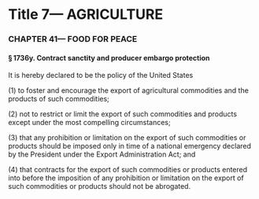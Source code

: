 
# Title 7— AGRICULTURE
### CHAPTER 41— FOOD FOR PEACE
#### § 1736y. Contract sanctity and producer embargo protection

It is hereby declared to be the policy of the United States

(1) to foster and encourage the export of agricultural commodities and the products of such commodities;

(2) not to restrict or limit the export of such commodities and products except under the most compelling circumstances;

(3) that any prohibition or limitation on the export of such commodities or products should be imposed only in time of a national emergency declared by the President under the Export Administration Act; and

(4) that contracts for the export of such commodities or products entered into before the imposition of any prohibition or limitation on the export of such commodities or products should not be abrogated.
